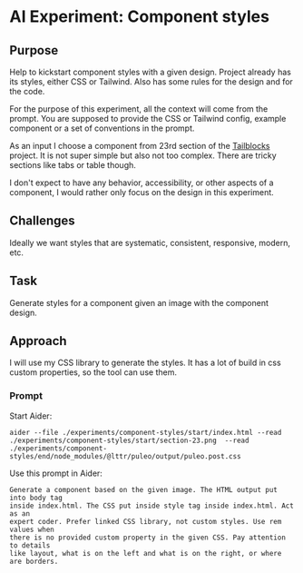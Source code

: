# AI Experiment: Component styles

## Purpose

Help to kickstart component styles with a given design. Project already has its
styles, either CSS or Tailwind. Also has some rules for the design and for the
code.

For the purpose of this experiment, all the context will come from the prompt.
You are supposed to provide the CSS or Tailwind config, example component or a
set of conventions in the prompt.

As an input I choose a component from 23rd section of the
[Tailblocks](https://tailblocks.cc/) project. It is not super simple but also
not too complex. There are tricky sections like tabs or table though.

I don't expect to have any behavior, accessibility, or other aspects of a
component, I would rather only focus on the design in this experiment.

## Challenges

Ideally we want styles that are systematic, consistent, responsive, modern, etc.

## Task

Generate styles for a component given an image with the component design.

## Approach

I will use my CSS library to generate the styles. It has a lot of build in css
custom properties, so the tool can use them.

### Prompt

Start Aider:

```
aider --file ./experiments/component-styles/start/index.html --read ./experiments/component-styles/start/section-23.png  --read ./experiments/component-styles/end/node_modules/@lttr/puleo/output/puleo.post.css
```

Use this prompt in Aider:

```
Generate a component based on the given image. The HTML output put into body tag
inside index.html. The CSS put inside style tag inside index.html. Act as an
expert coder. Prefer linked CSS library, not custom styles. Use rem values when
there is no provided custom property in the given CSS. Pay attention to details
like layout, what is on the left and what is on the right, or where are borders.
```
